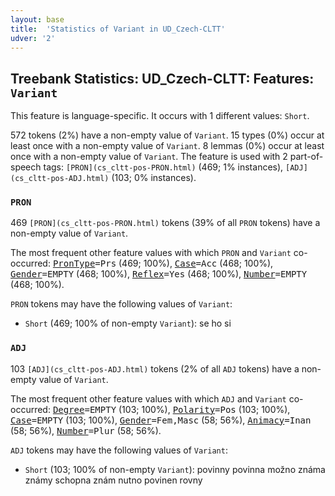 ```yaml
---
layout: base
title:  'Statistics of Variant in UD_Czech-CLTT'
udver: '2'
---
```


## Treebank Statistics: UD_Czech-CLTT: Features: `Variant`

This feature is language-specific.
It occurs with 1 different values: `Short`.

572 tokens (2%) have a non-empty value of `Variant`.
15 types (0%) occur at least once with a non-empty value of `Variant`.
8 lemmas (0%) occur at least once with a non-empty value of `Variant`.
The feature is used with 2 part-of-speech tags: `[PRON](cs_cltt-pos-PRON.html)` (469; 1% instances), `[ADJ](cs_cltt-pos-ADJ.html)` (103; 0% instances).

### `PRON`

469 `[PRON](cs_cltt-pos-PRON.html)` tokens (39% of all `PRON` tokens) have a non-empty value of `Variant`.

The most frequent other feature values with which `PRON` and `Variant` co-occurred: <tt><a href="PronType.html">PronType</a>=Prs</tt> (469; 100%), <tt><a href="Case.html">Case</a>=Acc</tt> (468; 100%), <tt><a href="Gender.html">Gender</a>=EMPTY</tt> (468; 100%), <tt><a href="Reflex.html">Reflex</a>=Yes</tt> (468; 100%), <tt><a href="Number.html">Number</a>=EMPTY</tt> (468; 100%).

`PRON` tokens may have the following values of `Variant`:

* `Short` (469; 100% of non-empty `Variant`): se ho si

### `ADJ`

103 `[ADJ](cs_cltt-pos-ADJ.html)` tokens (2% of all `ADJ` tokens) have a non-empty value of `Variant`.

The most frequent other feature values with which `ADJ` and `Variant` co-occurred: <tt><a href="Degree.html">Degree</a>=EMPTY</tt> (103; 100%), <tt><a href="Polarity.html">Polarity</a>=Pos</tt> (103; 100%), <tt><a href="Case.html">Case</a>=EMPTY</tt> (103; 100%), <tt><a href="Gender.html">Gender</a>=Fem,Masc</tt> (58; 56%), <tt><a href="Animacy.html">Animacy</a>=Inan</tt> (58; 56%), <tt><a href="Number.html">Number</a>=Plur</tt> (58; 56%).

`ADJ` tokens may have the following values of `Variant`:

* `Short` (103; 100% of non-empty `Variant`): povinny povinna možno známa známy schopna znám nutno povinen rovny

